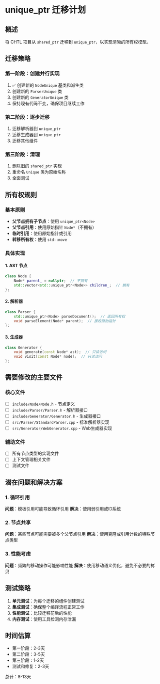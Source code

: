 # unique_ptr 迁移计划

## 概述

将 CHTL 项目从 `shared_ptr` 迁移到 `unique_ptr`，以实现清晰的所有权模型。

## 迁移策略

### 第一阶段：创建并行实现
1. ✅ 创建新的 `NodeUnique` 基类和派生类
2. 创建新的 `ParserUnique` 类
3. 创建新的 `GeneratorUnique` 类
4. 保持现有代码不变，确保项目继续工作

### 第二阶段：逐步迁移
1. 迁移解析器到 `unique_ptr`
2. 迁移生成器到 `unique_ptr`
3. 迁移其他组件

### 第三阶段：清理
1. 删除旧的 `shared_ptr` 实现
2. 重命名 `Unique` 类为原始名称
3. 全面测试

## 所有权规则

### 基本原则
- **父节点拥有子节点**：使用 `unique_ptr<Node>`
- **父节点引用**：使用原始指针 `Node*`（不拥有）
- **临时引用**：使用原始指针或引用
- **转移所有权**：使用 `std::move`

### 具体实现

#### 1. AST 节点
```cpp
class Node {
    Node* parent_ = nullptr;  // 不拥有
    std::vector<std::unique_ptr<Node>> children_;  // 拥有
};
```

#### 2. 解析器
```cpp
class Parser {
    std::unique_ptr<Node> parseDocument();  // 返回所有权
    void parseElement(Node* parent);  // 接收原始指针
};
```

#### 3. 生成器
```cpp
class Generator {
    void generate(const Node* ast);  // 只读访问
    void visit(const Node* node);  // 只读访问
};
```

## 需要修改的主要文件

### 核心文件
- [ ] `include/Node/Node.h` - 节点定义
- [ ] `include/Parser/Parser.h` - 解析器接口
- [ ] `include/Generator/Generator.h` - 生成器接口
- [ ] `src/Parser/StandardParser.cpp` - 标准解析器实现
- [ ] `src/Generator/WebGenerator.cpp` - Web生成器实现

### 辅助文件
- [ ] 所有节点类型的实现文件
- [ ] 上下文管理相关文件
- [ ] 测试文件

## 潜在问题和解决方案

### 1. 循环引用
**问题**：模板引用可能导致循环引用
**解决**：使用弱引用或ID系统

### 2. 节点共享
**问题**：某些节点可能需要被多个父节点引用
**解决**：使用克隆或引用计数的特殊节点类型

### 3. 性能考虑
**问题**：频繁的移动操作可能影响性能
**解决**：使用移动语义优化，避免不必要的拷贝

## 测试策略

1. **单元测试**：为每个迁移的组件创建测试
2. **集成测试**：确保整个编译流程正常工作
3. **性能测试**：比较迁移前后的性能
4. **内存测试**：使用工具检测内存泄漏

## 时间估算

- 第一阶段：2-3天
- 第二阶段：3-5天
- 第三阶段：1-2天
- 测试和修复：2-3天

总计：8-13天